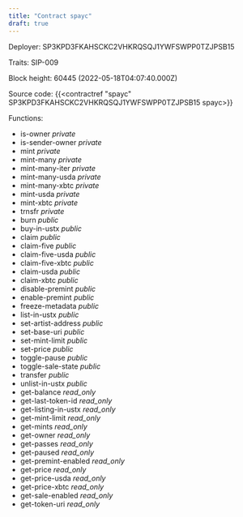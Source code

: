 ```yaml
---
title: "Contract spayc"
draft: true
---
```

Deployer: SP3KPD3FKAHSCKC2VHKRQSQJ1YWFSWPP0TZJPSB15

Traits:
SIP-009 



Block height: 60445 (2022-05-18T04:07:40.000Z)

Source code: {{<contractref "spayc" SP3KPD3FKAHSCKC2VHKRQSQJ1YWFSWPP0TZJPSB15 spayc>}}

Functions:

* is-owner _private_
* is-sender-owner _private_
* mint _private_
* mint-many _private_
* mint-many-iter _private_
* mint-many-usda _private_
* mint-many-xbtc _private_
* mint-usda _private_
* mint-xbtc _private_
* trnsfr _private_
* burn _public_
* buy-in-ustx _public_
* claim _public_
* claim-five _public_
* claim-five-usda _public_
* claim-five-xbtc _public_
* claim-usda _public_
* claim-xbtc _public_
* disable-premint _public_
* enable-premint _public_
* freeze-metadata _public_
* list-in-ustx _public_
* set-artist-address _public_
* set-base-uri _public_
* set-mint-limit _public_
* set-price _public_
* toggle-pause _public_
* toggle-sale-state _public_
* transfer _public_
* unlist-in-ustx _public_
* get-balance _read_only_
* get-last-token-id _read_only_
* get-listing-in-ustx _read_only_
* get-mint-limit _read_only_
* get-mints _read_only_
* get-owner _read_only_
* get-passes _read_only_
* get-paused _read_only_
* get-premint-enabled _read_only_
* get-price _read_only_
* get-price-usda _read_only_
* get-price-xbtc _read_only_
* get-sale-enabled _read_only_
* get-token-uri _read_only_
